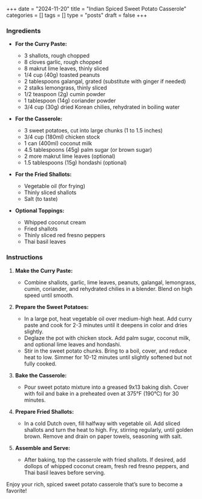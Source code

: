 +++
date = "2024-11-20"
title = "Indian Spiced Sweet Potato Casserole"
categories = []
tags = []
type = "posts"
draft = false
+++

### Ingredients
- **For the Curry Paste:**
  - 3 shallots, rough chopped
  - 8 cloves garlic, rough chopped
  - 8 makrut lime leaves, thinly sliced
  - 1/4 cup (40g) toasted peanuts
  - 2 tablespoons galangal, grated (substitute with ginger if needed)
  - 2 stalks lemongrass, thinly sliced
  - 1/2 teaspoon (2g) cumin powder
  - 1 tablespoon (14g) coriander powder
  - 3/4 cup (30g) dried Korean chilies, rehydrated in boiling water

- **For the Casserole:**
  - 3 sweet potatoes, cut into large chunks (1 to 1.5 inches)
  - 3/4 cup (180ml) chicken stock
  - 1 can (400ml) coconut milk
  - 4.5 tablespoons (45g) palm sugar (or brown sugar)
  - 2 more makrut lime leaves (optional)
  - 1.5 tablespoons (15g) hondashi (optional)

- **For the Fried Shallots:**
  - Vegetable oil (for frying)
  - Thinly sliced shallots
  - Salt (to taste)

- **Optional Toppings:**
  - Whipped coconut cream
  - Fried shallots
  - Thinly sliced red fresno peppers
  - Thai basil leaves

### Instructions
1. **Make the Curry Paste:**
   - Combine shallots, garlic, lime leaves, peanuts, galangal, lemongrass, cumin, coriander, and rehydrated chilies in a blender. Blend on high speed until smooth.

2. **Prepare the Sweet Potatoes:**
   - In a large pot, heat vegetable oil over medium-high heat. Add curry paste and cook for 2-3 minutes until it deepens in color and dries slightly.
   - Deglaze the pot with chicken stock. Add palm sugar, coconut milk, and optional lime leaves and hondashi.
   - Stir in the sweet potato chunks. Bring to a boil, cover, and reduce heat to low. Simmer for 10-12 minutes until slightly softened but not fully cooked.

3. **Bake the Casserole:**
   - Pour sweet potato mixture into a greased 9x13 baking dish. Cover with foil and bake in a preheated oven at 375°F (190°C) for 30 minutes.

4. **Prepare Fried Shallots:**
   - In a cold Dutch oven, fill halfway with vegetable oil. Add sliced shallots and turn the heat to high. Fry, stirring regularly, until golden brown. Remove and drain on paper towels, seasoning with salt.

5. **Assemble and Serve:**
   - After baking, top the casserole with fried shallots. If desired, add dollops of whipped coconut cream, fresh red fresno peppers, and Thai basil leaves before serving.

Enjoy your rich, spiced sweet potato casserole that’s sure to become a favorite!
